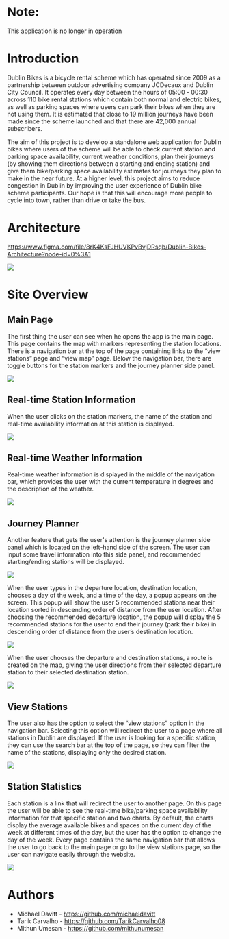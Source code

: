 # Note: 
This application is no longer in operation

# Introduction

Dublin Bikes is a bicycle rental scheme which has operated since 2009 as a partnership between outdoor advertising company JCDecaux and Dublin City Council. It operates every day between the hours of 05:00 - 00:30 across 110 bike rental stations which contain both normal and electric bikes, as well as parking spaces where users can park their bikes when they are not using them.  It is estimated that close to 19 million journeys have been made since the scheme launched and that there are 42,000 annual subscribers. 

The aim of this project is to develop a standalone web application for Dublin bikes where users of the scheme will be able to check current station and parking space availability, current weather conditions, plan their journeys (by showing them directions between a starting and ending station) and give them bike/parking space availability estimates for journeys they plan to make in the near future. At a higher level, this project aims to reduce congestion in Dublin by improving the user experience of Dublin bike scheme participants. Our hope is that this will encourage more people to cycle into town, rather than drive or take the bus.

# Architecture

https://www.figma.com/file/8rK4KsFJHUVKPvBvjDRsqb/Dublin-Bikes-Architecture?node-id=0%3A1

![](README_images/architecture_description.png)

# Site Overview

## Main Page

The first thing the user can see when he opens the app is the main page. This page contains the map with markers representing the station locations. There is a navigation bar at the top of the page containing links to the “view stations” page and “view map” page. Below the navigation bar, there are toggle buttons for the station markers and the journey planner side panel.

![](README_images/main_page.png)

## Real-time Station Information

When the user clicks on the station markers, the name of the station and real-time availability information at this station is displayed.

![](README_images/station_markers.png)

## Real-time Weather Information

Real-time weather information is displayed in the middle of the navigation bar, which provides the user with the current temperature in degrees and the description of the weather.

![](README_images/real_time_weather.png)

## Journey Planner

Another feature that gets the user's attention is the journey planner side panel which is located on the left-hand side of the screen. The user can input some travel information into this side panel, and recommended starting/ending stations will be displayed.

![](README_images/journey_planner_user_input.png)

When the user types in the departure location, destination location, chooses a day of the week, and a time of the day, a popup appears on the screen. This popup will show the user 5 recommended stations near their location sorted in descending order of distance from the user location. After choosing the recommended departure location, the popup will display the 5 recommended stations for the user to end their journey (park their bike) in descending order of distance from the user’s destination location.

![](README_images/station_recommendations.png)

When the user chooses the departure and destination stations, a route is created on the map, giving the user directions from their selected departure station to their selected destination station.

![](README_images/route.png)

## View Stations

The user also has the option to select the “view stations” option in the navigation bar. Selecting this option will redirect the user to a page where all stations in Dublin are displayed. If the user is looking for a specific station, they can use the search bar at the top of the page, so they can filter the name of the stations, displaying only the desired station.

![](README_images/view_stations_list.png)

## Station Statistics

Each station is a link that will redirect the user to another page. On this page the user will be able to see the real-time bike/parking space availability information for that specific station and two charts. By default, the charts display the average available bikes and spaces on the current day of the week at different times of the day, but the user has the option to change the day of the week. Every page contains the same navigation bar that allows the user to go back to the main page or go to the view stations page, so the user can navigate easily through the website.

![](README_images/station_statistics.png)

# Authors
- Michael Davitt - https://github.com/michaeldavitt
- Tarik Carvalho - https://github.com/TarikCarvalho08
- Mithun Umesan - https://github.com/mithunumesan